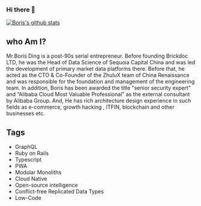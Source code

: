 ### Hi there 👋

[![Boris's github stats](https://github-readme-stats.vercel.app/api?username=0xding&count_private=true&show_icons=true)](https://github.com/anuraghazra/github-readme-stats)

## who Am I?

Mr.Boris Ding is a post-90s serial entrepreneur. Before founding Brickdoc LTD, he was the Head of Data Science of Sequoia Capital China and was led the development of primary market data platforms there. Before that, he acted as the  CTO & Co-Founder of the ZhuluX team of China Renaissance and was responsible for the foundation and management of the engineering team.
In addition, Boris has been awarded the title "senior security expert" and “Alibaba Cloud Most Valuable Professional” as the external consultant by Alibaba Group. And, He has rich architecture design experience in such fields as e-commerce, growth hacking , ITFIN, blockchain and other businesses etc. 



## Tags

* GraphQL
* Ruby on Rails
* Typescript
* PWA
* Modular Monoliths
* Cloud Native
* Open-source intelligence
* Conflict-free Replicated Data Types
* Low-Code
